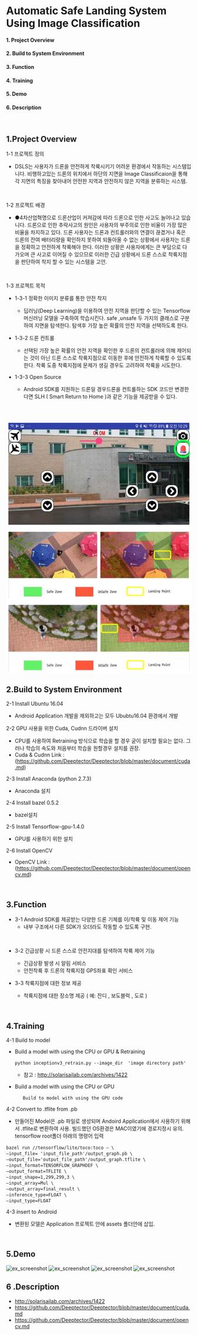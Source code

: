 
# Automatic Safe Landing System Using Image Classification
#### 1. Project Overview
#### 2. Build to System Environment
#### 3. Function
#### 4. Training
#### 5. Demo
#### 6. Description

<br>

## 1.Project Overview
1-1 프로젝트 정의   

- DSLS는 사용자가 드론을 안전하게 착륙시키기 어려운 환경에서 작동하는 시스템입니다. 
비행하고있는 드론의 위치에서 하단의 지면을 Image Classificaion을 통해 각 지면의 특징을 찾아내어 안전한 지역과 안전하지 않은 지역을 분류하는 시스템. 

 <br> 	

1-2 프로젝트 배경 

- ●4차산업혁명으로 드론산업이 커져감에 따라 드론으로 인한 사고도 늘어나고 있습니다. 드론으로 인한 추락사고의 원인은 사용자의 부주의로 인한 비율이 가장 많은 비율을 차지하고 있다. 드론 사용자는 드론과 컨트롤러와의 연결이 끊겼거나 혹은 드론의 잔여 배터리량을 확인하지 못하여 되돌아올 수 없는 상황에서 사용자는 드론을 정확하고 안전하게 착륙해야 한다. 이러한 상황은 사용자에게는 큰 부담으로 다가오며 큰 사고로 이어질 수 있으므로 이러한 긴급 상황에서  드론 스스로 착륙지점을 판단하여 착지 할 수 있는 시스템을 고안.


 <br>	


 1-3 프로젝트 목적 

 - 1-3-1 정확한 이미지 분류를 통한 안전 착지
    - 딥러닝(Deep Learning)을 이용하여 안전 지역을 판단할 수 있는 Tensorflow 머신러닝 모델을 구축하여 학습시킨다. safe ,unsafe 두 가지의 클래스로 구분하여 지면을 탐색한다. 탐색후 가장 높은 확률의 안전 지역을 선택하도록 한다.
 
 - 1-3-2 드론 컨트롤
    - 선택된 가장 높은 확률의 안전 지역을 확인한 후 드론의 컨트롤러에 의해 제어되는 것이 아닌 드론 스스로 착륙지점으로 이동한 후에 안전하게 착륙할 수 있도록 한다. 착륙 도중 착륙지점에 문제가 생길 경우도 고려하여 착륙을 시도한다.
 
 - 1-3-3 Open Source
    - Android SDK를 지원하는 드론일 경우드론을 컨트롤하는 SDK 코드만 변경한다면 SLH ( Smart Return to Home )과 같은 기능을 제공받을 수 있다.


 
<br><br>

![ex_screenshot](./img/ex_img.PNG)


## 2.Build to System Environment 
2-1 Install Ubuntu 16.04

- Android Application 개발을 제외하고는 모두 Ububtu16.04 환경에서 개발


2-2 GPU 사용을 위한 Cuda, Cudnn 드라이버 설치

- CPU를 사용하여 Retraining 방식으로 학습을 할 경우 굳이 설치할 필요는 없다. 그러나 학습의 속도와 처음부터 학습을 원할경우 설치를 권장.
- Cuda & Cudnn Link : 
 (https://github.com/Deeptector/Deeptector/blob/master/document/cuda.md)


2-3  Install Anaconda (python 2.7.3)

- Anaconda 설치


2-4  Install bazel 0.5.2

- bazel설치


2-5  Install Tensorflow-gpu-1.4.0

- GPU를 사용하기 위한 설치


2-6  Install OpenCV

- OpenCV Link : (https://github.com/Deeptector/Deeptector/blob/master/document/opencv.md)

<br>


## 3.Function
- 3-1 Android SDK를 제공받는 다양한 드론 기체를 이/착륙 및 이동 제어 기능
    - 내부 구조에서 다른 SDK가 오더라도 작동할 수 있도록 구현.
<br>

- 3-2 긴급상황 시 드론 스스로 안전지대를 탐색하여 착륙 제어 기능 
  - 긴급상황 발생 시 알림 서비스
  - 안전착륙 후 드론의 착륙지점 GPS좌표 확인 서비스

- 3-3 착륙지점에 대한 정보 제공
  - 착륙지점에 대한 장소명 제공 ( 예: 잔디 , 보도블럭 , 도로 )
  
<br>

## 4.Training
4-1 Build to model
- Build a model with using the CPU or GPU  & Retraining
   ``` 
  python inceptionv3_retrain.py --image_dir  'image directory path'
   ```
 
  - 참고 : http://solarisailab.com/archives/1422
  
- Build a model with using the CPU or GPU  
  ```
     Build to model with using the GPU code 
  ```
</ul>


4-2 Convert to .tflite from .pb

 - 만들어진 Model은 .pb 파일로 생성되며 Andoird Application에서 사용하기 위해서 .tflite로 변환하여 사용. 빌드했던 OS환경은 MAC이였기에 경로지정시 유의. tensorflow root폴더 아래의 명령어 입력
```
bazel run //tensorflow/lite/toco:toco — \
—input_file= 'input_file_path'/output_graph.pb \
—output_file='output_file_path'/output_graph.tflite \
—input_format=TENSORFLOW_GRAPHDEF \
—output_format=TFLITE \
—input_shape=1,299,299,3 \
—input_array=Mul \
—output_array=final_result \
—inference_type=FLOAT \
—input_type=FLOAT
```


4-3 insert to Android 
- 변환된 모델은 Application 프로젝트 안에 assets 폴더안에 삽입.


<br>

## 5.Demo

![ex_screenshot](./img/cam_demo1.gif)
![ex_screenshot](./img/drone_demo1.gif)	
![ex_screenshot](./img/cam_demo2.gif)
![ex_screenshot](./img/drone-demo2.gif)
<br>

## 6 .Description

- http://solarisailab.com/archives/1422
- https://github.com/Deeptector/Deeptector/blob/master/document/cuda.md
- https://github.com/Deeptector/Deeptector/blob/master/document/opencv.md

 
